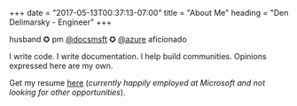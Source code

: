 +++
date = "2017-05-13T00:37:13-07:00"
title = "About Me"
heading = "Den Delimarsky - Engineer"
+++

husband ✪ pm [@docsmsft](https://twitter.com/docsmsft) ✪ [@azure](https://twitter.com/azure) aficionado

I write code. I write documentation. I help build communities. Opinions expressed here are my own.

Get my resume [here](/docs/resume-delimarschi.pdf) (_currently happily employed at Microsoft and not looking for other opportunities_).
